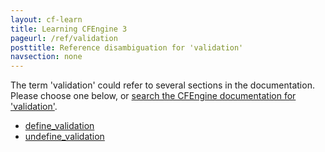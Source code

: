 ```yaml
---
layout: cf-learn
title: Learning CFEngine 3
pageurl: /ref/validation
posttitle: Reference disambiguation for 'validation'
navsection: none
---
```


The term 'validation' could refer to several sections in the documentation. Please choose one below, or
[search the CFEngine documentation for 'validation'](http://cfengine.com/docs/3.5/search.html?q=validation).

- [define_validation](http://cfengine.com/docs/3.5/reference-design-center-api.html#define_validation)
- [undefine_validation](http://cfengine.com/docs/3.5/reference-design-center-api.html#undefine_validation)
